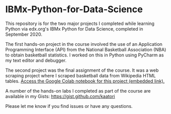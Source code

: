 # IBMx-Python-for-Data-Science
This repository is for the two major projects I completed while learning Python via edx.org's IBMx Python for Data Science, completed in September 2020.

The first hands-on project in the course involved the use of an Application Programming Interface (API) from the National Basketball Association (NBA) to obtain basketball statistics. I worked on this in Python using PyCharm as my text editor and debugger. 

The second project was the final assignment of the course. It was a web scraping project where I scraped basketball data from Wikipedia HTML tables. [Access the Google Colab notebook for this project (embedded link).](https://colab.research.google.com/drive/1PT1glMSLZjesagY-PskurAZGKX88L0Ar#scrollTo=66Oc7PKi9c7d) 

A number of the hands-on labs I completed as part of the course are available in my Gists: https://gist.github.com/kaatori

Please let me know if you find issues or have any questions. 
